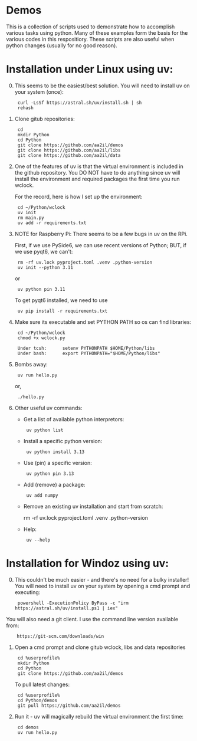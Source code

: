 # Demos

This is a collection of scripts used to demonstrate how to accomplish various tasks using python.  Many of these examples form the basis for the various codes in this respositiory.  These scripts are also useful when python changes (usually for no good reason).

# Installation under Linux using uv:

0. This seems to be the easiest/best solution.  You will need to install uv on your system (once):

        curl -LsSf https://astral.sh/uv/install.sh | sh      
        rehash     

1. Clone gitub repositories:
      
        cd
        mkdir Python
        cd Python
        git clone https://github.com/aa2il/demos
        git clone https://github.com/aa2il/libs
        git clone https://github.com/aa2il/data

2. One of the features of uv is that the virtual environment is included in the github repository.  You DO NOT have to do anything since uv will install the environment and required packages the first time you run wclock.

   For the record, here is how I set up the environment:

        cd ~/Python/wclock
        uv init
        rm main.py
        uv add -r requirements.txt

3. NOTE for Raspberry Pi: There seems to be a few bugs in uv on the RPi.
   
   First, if we use PySide6, we can use recent versions of Python;
   BUT, if we use pyqt6, we can't:

        rm -rf uv.lock pyproject.toml .venv .python-version
        uv init --python 3.11

   or

        uv python pin 3.11

   To get pyqt6 installed, we need to use
         
        uv pip install -r requirements.txt
   
4. Make sure its executable and set PYTHON PATH so os can find libraries:

        cd ~/Python/wclock
        chmod +x wclock.py

        Under tcsh:      setenv PYTHONPATH $HOME/Python/libs
        Under bash:      export PYTHONPATH="$HOME/Python/libs"
   
5. Bombs away:

        uv run hello.py

   or, 

        ./hello.py

6. Other useful uv commands:

   - Get a list of available python interpretors:
   
          uv python list

   - Install a specific python version:
   
          uv python install 3.13

   - Use (pin) a specific version:
   
          uv python pin 3.13

   - Add (remove) a package:

          uv add numpy

   - Remove an existing uv installation and start from scratch:
        
        rm -rf uv.lock pyproject.toml .venv .python-version

   - Help:

          uv --help

# Installation for Windoz using uv:

0. This couldn't be much easier - and there's no need for a bulky installer!  You will need to install uv on your system by opening a cmd prompt and executing:

        powershell -ExecutionPolicy ByPass -c "irm https://astral.sh/uv/install.ps1 | iex"

You will also need a git client.  I use the command line version available from:

        https://git-scm.com/downloads/win
       
1. Open a cmd prompt and clone gitub wclock, libs and data repositories

        cd %userprofile%
        mkdir Python
        cd Python
        git clone https://github.com/aa2il/demos

   To pull latest changes:

        cd %userprofile%
        cd Python/demos
        git pull https://github.com/aa2il/demos
        
2. Run it - uv will magically rebuild the virtual environment the first time:

        cd demos
        uv run hello.py


